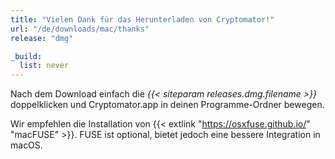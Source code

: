 ```yaml
---
title: "Vielen Dank für das Herunterladen von Cryptomator!"
url: "/de/downloads/mac/thanks"
release: "dmg"

_build:
  list: never
---
```


Nach dem Download einfach die _{{< siteparam releases.dmg.filename >}}_ doppelklicken und Cryptomator.app in deinen Programme-Ordner bewegen.

Wir empfehlen die Installation von {{< extlink "https://osxfuse.github.io/" "macFUSE" >}}. FUSE ist optional, bietet jedoch eine bessere Integration in macOS.
